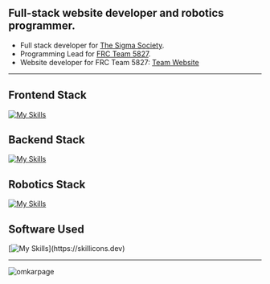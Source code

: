 
## Full-stack website developer and robotics programmer.

- Full stack developer for <a href="https://github.com/TheSigmaSociety">The Sigma Society</a>.
- Programming Lead for <a href="https://github.com/FRC5827">FRC Team 5827</a>.
- Website developer for FRC Team 5827: <a href="https://www.codepurple5827.com">Team Website</a>

<hr>

## Frontend Stack
[![My Skills](https://skillicons.dev/icons?i=html,css,tailwind,js,react,next,ts,vite,md)](https://skillicons.dev)

## Backend Stack
[![My Skills](https://skillicons.dev/icons?i=nodejs,flask,mongodb,mysql,py)](https://skillicons.dev)

## Robotics Stack
[![My Skills](https://skillicons.dev/icons?i=java,gradle)](https://skillicons.dev)

## Software Used
[![My Skills](https://skillicons.dev/icons?i=vscode,visualstudio,eclipse,github,git,npm,figma,vercel,)](https://skillicons.dev)

<hr>

<p><img align="center" src="https://github-readme-streak-stats.herokuapp.com/?user=omkarpage&" alt="omkarpage" /></p>

